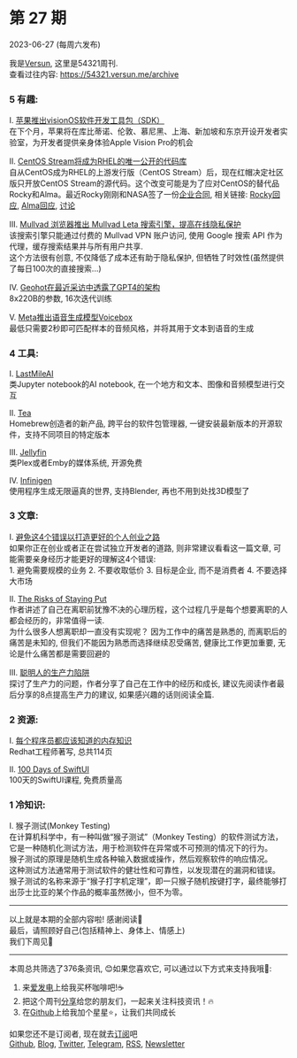 # 第 27 期
2023-06-27 (每周六发布)

我是[Versun](https://notes.versun.me), 这里是54321周刊. \
查看过往内容: https://54321.versun.me/archive

### 5 有趣:
I. [苹果推出visionOS软件开发工具包（SDK）](https://www.apple.com/newsroom/2023/06/developer-tools-to-create-spatial-experiences-for-apple-vision-pro-now-available/)\
	在下个月，苹果将在库比蒂诺、伦敦、慕尼黑、上海、新加坡和东京开设开发者实验室，为开发者提供亲身体验Apple Vision Pro的机会

II. [CentOS Stream将成为RHEL的唯一公开的代码库](https://www.redhat.com/en/blog/furthering-evolution-centos-stream)\
	自从CentOS成为RHEL的上游发行版（CentOS Stream）后，现在红帽决定社区版只开放CentOS Stream的源代码。这个改变可能是为了应对CentOS的替代品Rocky和Alma。最近Rocky刚刚和NASA签了一份[企业合同](https://sam.gov/opp/2e0365ce1e3c4c179b50fb15573d68e4/view), 相关链接: [Rocky回应](https://rockylinux.org/news/2023-06-22-press-release/), [Alma回应](https://almalinux.org/blog/impact-of-rhel-changes/), [讨论](https://lwn.net/Articles/935592/)

III. [Mullvad 浏览器推出 Mullvad Leta 搜索引擎，提高在线隐私保护](https://mullvad.net/en/blog/2023/6/20/introducing-mullvad-leta-a-search-engine-used-in-the-mullvad-browser/)\
	该搜索引擎只能通过付费的 Mullvad VPN 账户访问, 使用 Google 搜索 API 作为代理，缓存搜索结果并与所有用户共享.\
	这个方法很有创意, 不仅降低了成本还有助于隐私保护, 但牺牲了时效性(虽然提供了每日100次的直接搜索...)

IV. [Geohot在最近采访中透露了GPT4的架构](https://twitter.com/pommedeterre33/status/1671263789914677248)\
	8x220B的参数, 16次迭代训练

V. [Meta推出语音生成模型Voicebox](https://ai.facebook.com/blog/voicebox-generative-ai-model-speech/)\
	最低只需要2秒即可匹配样本的音频风格，并将其用于文本到语音的生成

### 4 工具:
I. [LastMileAI](https://lastmileai.dev/)\
	类Jupyter notebook的AI notebook, 在一个地方和文本、图像和音频模型进行交互

II. [Tea](https://tea.xyz/)\
	Homebrew创造者的新产品, 跨平台的软件包管理器, 一键安装最新版本的开源软件，支持不同项目的特定版本

III. [Jellyfin](https://jellyfin.org/)\
	类Plex或者Emby的媒体系统, 开源免费

IV. [Infinigen](https://infinigen.org/)\
	使用程序生成无限逼真的世界, 支持Blender, 再也不用到处找3D模型了

### 3 文章:
I. [避免这4个错误以打造更好的个人创业之路](https://tinyempires.substack.com/p/4-mistakes-to-avoid-to-build-a-better)\
	如果你正在创业或者正在尝试独立开发者的道路, 则非常建议看看这一篇文章, 可能需要亲身经历才能更好的理解这4个错误: \
	1. 避免需要规模的业务
	2. 不要收取低价
	3. 目标是企业, 而不是消费者
	4. 不要选择大市场

II. [The Risks of Staying Put](https://buttondown.email/robinrendle/archive/the-risks-of-staying-put/)\
	作者讲述了自己在离职前犹豫不决的心理历程，这个过程几乎是每个想要离职的人都会经历的，非常值得一读. \
	为什么很多人想离职却一直没有实现呢？ 因为工作中的痛苦是熟悉的, 而离职后的痛苦是未知的, 但我们不能因为熟悉而选择继续忍受痛苦, 健康比工作更加重要, 无论是什么痛苦都是需要回避的

III. [聪明人的生产力陷阱](https://waivek.github.io/website/tooltip.html)\
	探讨了生产力的问题，作者分享了自己在工作中的经历和成长, 建议先阅读作者最后分享的8点提高生产力的建议, 如果感兴趣的话则阅读全篇.

### 2 资源:
I. [每个程序员都应该知道的内存知识](https://people.freebsd.org/~lstewart/articles/cpumemory.pdf)\
	Redhat工程师著写, 总共114页

II. [100 Days of SwiftUI](https://www.hackingwithswift.com/100/swiftui)\
	100天的SwiftUI课程, 免费质量高

### 1 冷知识:
I. 猴子测试(Monkey Testing)\
	在计算机科学中，有一种叫做“猴子测试”（Monkey Testing）的软件测试方法，它是一种随机化测试方法，用于检测软件在异常或不可预测的情况下的行为。\
	猴子测试的原理是随机生成各种输入数据或操作，然后观察软件的响应情况。\
	这种测试方法通常用于测试软件的健壮性和可靠性，以发现潜在的漏洞和错误。\
	猴子测试的名称来源于“猴子打字机定理”，即一只猴子随机按键打字，最终能够打出莎士比亚的某个作品的概率虽然微小，但不为零。

---
以上就是本期的全部内容啦! 感谢阅读🥰\
最后，请照顾好自己(包括精神上、身体上、情感上)\
我们下周见👋

---
本周总共筛选了376条资讯, 😊如果您喜欢它, 可以通过以下方式来支持我哦🎉: 
1. 来[爱发电](https://afdian.net/a/versun)上给我买杯咖啡吧!☕ 
2. 把这个周刊[分享](https://54321.versun.me)给您的朋友们，一起来关注科技资讯！🔥 
3. 在[Github](https://github.com/versun/54321-Weekly)上给我加个星星⭐，让我们共同成长 

如果您还不是订阅者, 现在就去[订阅](https://54321.versun.me)吧\
[Github](https://github.com/versun/54321-Weekly), [Blog](https://notes.versun.me/), [Twitter](https://twitter.com/VersunPan), [Telegram](https://t.me/+0hAhZfrPJGo1YmI9), [RSS](https://54321.versun.me/feed), [Newsletter](https://54321.versun.me/)
